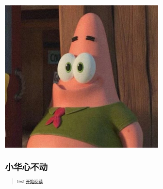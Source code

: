 ![logo](https://github.com/lihaohua302675082/page/raw/master/f7b306cf0e733a1068fb662e3fff0f3.jpg)
# 小华心不动

>test
[开始阅读](README.md)
